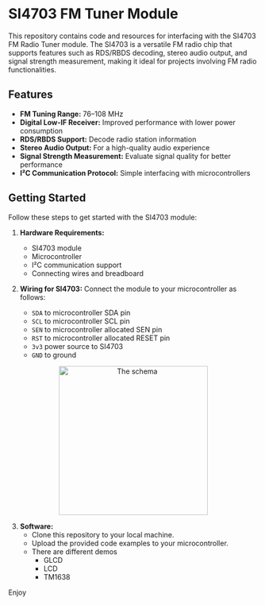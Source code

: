 # SI4703 FM Tuner Module

This repository contains code and resources for interfacing with the SI4703 FM Radio Tuner module. The SI4703 is a versatile FM radio chip that supports features such as RDS/RBDS decoding, stereo audio output, and signal strength measurement, making it ideal for projects involving FM radio functionalities.

## Features
- **FM Tuning Range:** 76–108 MHz
- **Digital Low-IF Receiver:** Improved performance with lower power consumption
- **RDS/RBDS Support:** Decode radio station information
- **Stereo Audio Output:** For a high-quality audio experience
- **Signal Strength Measurement:** Evaluate signal quality for better performance
- **I²C Communication Protocol:** Simple interfacing with microcontrollers

## Getting Started
Follow these steps to get started with the SI4703 module:

1. **Hardware Requirements:**
   - SI4703 module
   - Microcontroller 
   - I²C communication support
   - Connecting wires and breadboard

2. **Wiring for SI4703:**
   Connect the module to your microcontroller as follows:
   - `SDA` to microcontroller SDA pin
   - `SCL` to microcontroller SCL pin
   - `SEN` to microcontroller allocated SEN pin
   - `RST` to microcontroller allocated RESET pin
   - `3v3` power source to SI4703
   - `GND` to ground

<div style="text-align: center;">
  <img src="demo.gif" alt="The schema" width="300">
</div>

3. **Software:**
   - Clone this repository to your local machine.
   - Upload the provided code examples to your microcontroller.
   - There are different demos
      - GLCD
      - LCD
      - TM1638

Enjoy